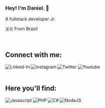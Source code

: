### Hey! I'm Daniel. 👋
A fullstack developer Jr.

🇧🇷 From Brazil 

<br>

## Connect with me:

[<img align="left" alt="Linked-In" src="https://img.shields.io/badge/linkedin-%230077B5.svg?&style=for-the-badge&logo=linkedin&logoColor=white" />](https://www.linkedin.com/in/daniel-pereira-sanches-0a1ba0210)


[<img align="left" alt="Instagram" src="https://img.shields.io/badge/Instagram-DD0046?logo=instagram&logoColor=white&style=for-the-badge" />](https://www.instagram.com/danielpereira21063)

[<img align="left" alt="Twitter" src="https://img.shields.io/badge/twitter-%231DA1F2.svg?&style=for-the-badge&logo=twitter&logoColor=white" />](https://twitter.com/Daniel21063)

[<img align="left" alt="Youtube" src="https://img.shields.io/badge/youtube-f00&style=for-the-badge&logo=youtube&logoColor=white" />](https://www.youtube.com/channel/UCY28Uf5BI7k6aJ07iSP39tA)

<br>
<br>

## Here you'll find:

<img align="left" alt="Javascript" src="https://img.shields.io/badge/javascript-CCB920?style=for-the-badge&logo=javascript&logoColor=white" />
<img align="left" alt="PHP" src="https://img.shields.io/badge/php-%23777BB4.svg?style=for-the-badge&logo=php&logoColor=white"/>
<img align="left" alt="C#" src="https://img.shields.io/badge/c%23-%23239120.svg?style=for-the-badge&logo=c-sharp&logoColor=white"/>
<img align="left" alt="NodeJS" src="https://img.shields.io/badge/node.js-%2343853D.svg?style=for-the-badge&logo=node-dot-js&logoColor=white"/>
